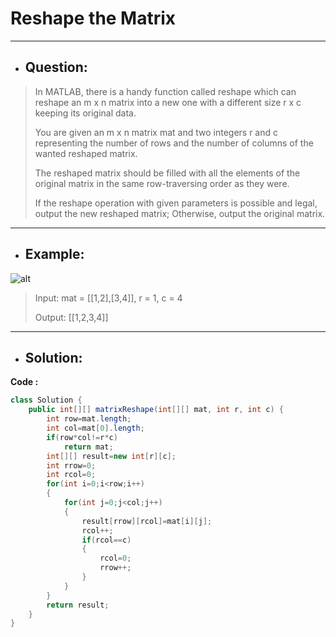 # Reshape the Matrix
---
- ## Question:
> In MATLAB, there is a handy function called reshape which can reshape an m x n matrix into a new one with a different size r x c keeping its original data.
> 
> You are given an m x n matrix mat and two integers r and c representing the number of rows and the number of columns of the wanted reshaped matrix.
> 
> The reshaped matrix should be filled with all the elements of the original matrix in the same row-traversing order as they were.
> 
> If the reshape operation with given parameters is possible and legal, output the new reshaped matrix; Otherwise, output the original matrix.
---
- ## Example:
![alt](https://assets.leetcode.com/uploads/2021/04/24/reshape1-grid.jpg)
> Input: mat = [[1,2],[3,4]], r = 1, c = 4
> 
> Output: [[1,2,3,4]]
---
- ## Solution:
**Code :**
```java
class Solution {
    public int[][] matrixReshape(int[][] mat, int r, int c) {
        int row=mat.length;
        int col=mat[0].length;
        if(row*col!=r*c)
            return mat;
        int[][] result=new int[r][c];
        int rrow=0;
        int rcol=0;
        for(int i=0;i<row;i++)
        {
            for(int j=0;j<col;j++)
            {
                result[rrow][rcol]=mat[i][j];
                rcol++;
                if(rcol==c)
                {
                    rcol=0;
                    rrow++;
                }
            }
        }
        return result;
    }
}
